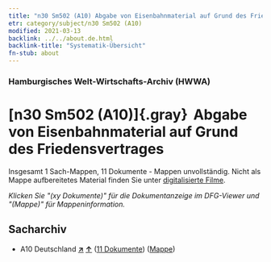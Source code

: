 ```yaml
---
title: "n30 Sm502 (A10) Abgabe von Eisenbahnmaterial auf Grund des Friedensvertrages"
etr: category/subject/n30 Sm502 (A10)
modified: 2021-03-13
backlink: ../../about.de.html
backlink-title: "Systematik-Übersicht"
fn-stub: about
---
```


### Hamburgisches Welt-Wirtschafts-Archiv (HWWA)
# [n30 Sm502 (A10)]{.gray}&#8201; Abgabe von Eisenbahnmaterial auf Grund des Friedensvertrages&#160; 




Insgesamt 1 Sach-Mappen, 11 Dokumente - Mappen unvollständig.
Nicht als Mappe aufbereitetes Material finden Sie unter [digitalisierte Filme](/film/h1_sh).

_Klicken Sie "(xy Dokumente)" für die Dokumentanzeige im DFG-Viewer und "(Mappe)" für Mappeninformation._

## Sacharchiv



- A10 Deutschland [**&nearr;**](../../../geo/i/126128/about.de.html "Deutschland (alle Mappen)") [**&uarr;**](../../../geo/about.de.html#A10 "Ländersystematik") (<a href="https://pm20.zbw.eu/dfgview/sh/126128,145549" title="über: Deutschland : Abgabe von Eisenbahnmaterial auf Grund des Friedensvertrages" target="_blank">11 Dokumente</a>) ([Mappe](../../../../folder/sh/1261xx/126128/1455xx/145549/about.de.html))


